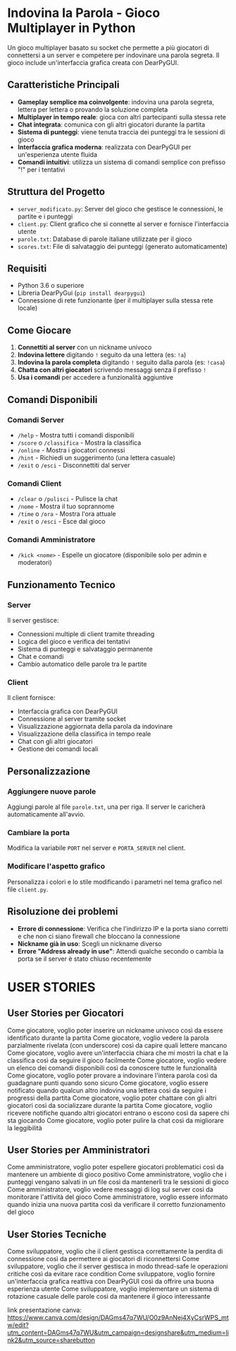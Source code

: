 # Indovina la Parola - Gioco Multiplayer in Python

Un gioco multiplayer basato su socket che permette a più giocatori di connettersi a un server e competere per indovinare una parola segreta. Il gioco include un'interfaccia grafica creata con DearPyGUI.

## Caratteristiche Principali

- **Gameplay semplice ma coinvolgente**: indovina una parola segreta, lettera per lettera o provando la soluzione completa
- **Multiplayer in tempo reale**: gioca con altri partecipanti sulla stessa rete
- **Chat integrata**: comunica con gli altri giocatori durante la partita
- **Sistema di punteggi**: viene tenuta traccia dei punteggi tra le sessioni di gioco
- **Interfaccia grafica moderna**: realizzata con DearPyGUI per un'esperienza utente fluida
- **Comandi intuitivi**: utilizza un sistema di comandi semplice con prefisso "!" per i tentativi

## Struttura del Progetto

- `server_modificato.py`: Server del gioco che gestisce le connessioni, le partite e i punteggi
- `client.py`: Client grafico che si connette al server e fornisce l'interfaccia utente
- `parole.txt`: Database di parole italiane utilizzate per il gioco
- `scores.txt`: File di salvataggio dei punteggi (generato automaticamente)

## Requisiti

- Python 3.6 o superiore
- Libreria DearPyGui (`pip install dearpygui`)
- Connessione di rete funzionante (per il multiplayer sulla stessa rete locale)

## Come Giocare

1. **Connettiti al server** con un nickname univoco
2. **Indovina lettere** digitando `!` seguito da una lettera (es: `!a`)
3. **Indovina la parola completa** digitando `!` seguito dalla parola (es: `!casa`)
4. **Chatta con altri giocatori** scrivendo messaggi senza il prefisso `!`
5. **Usa i comandi** per accedere a funzionalità aggiuntive

## Comandi Disponibili

### Comandi Server
- `/help` - Mostra tutti i comandi disponibili
- `/score` o `/classifica` - Mostra la classifica
- `/online` - Mostra i giocatori connessi
- `/hint` - Richiedi un suggerimento (una lettera casuale)
- `/exit` o `/esci` - Disconnettiti dal server

### Comandi Client
- `/clear` o `/pulisci` - Pulisce la chat
- `/nome` - Mostra il tuo soprannome
- `/time` o `/ora` - Mostra l'ora attuale
- `/exit` o `/esci` - Esce dal gioco

### Comandi Amministratore
- `/kick <nome>` - Espelle un giocatore (disponibile solo per admin e moderatori)

## Funzionamento Tecnico

### Server

Il server gestisce:
- Connessioni multiple di client tramite threading
- Logica del gioco e verifica dei tentativi
- Sistema di punteggi e salvataggio permanente
- Chat e comandi
- Cambio automatico delle parole tra le partite

### Client

Il client fornisce:
- Interfaccia grafica con DearPyGUI
- Connessione al server tramite socket
- Visualizzazione aggiornata della parola da indovinare
- Visualizzazione della classifica in tempo reale
- Chat con gli altri giocatori
- Gestione dei comandi locali

## Personalizzazione

### Aggiungere nuove parole
Aggiungi parole al file `parole.txt`, una per riga. Il server le caricherà automaticamente all'avvio.

### Cambiare la porta
Modifica la variabile `PORT` nel server e `PORTA_SERVER` nel client.

### Modificare l'aspetto grafico
Personalizza i colori e lo stile modificando i parametri nel tema grafico nel file `client.py`.

## Risoluzione dei problemi

- **Errore di connessione**: Verifica che l'indirizzo IP e la porta siano corretti e che non ci siano firewall che bloccano la connessione
- **Nickname già in uso**: Scegli un nickname diverso
- **Errore "Address already in use"**: Attendi qualche secondo o cambia la porta se il server è stato chiuso recentemente

# USER STORIES

## User Stories per Giocatori

Come giocatore, voglio poter inserire un nickname univoco così da essere identificato durante la partita
Come giocatore, voglio vedere la parola parzialmente rivelata (con underscore) così da capire quali lettere mancano
Come giocatore, voglio avere un'interfaccia chiara che mi mostri la chat e la classifica così da seguire il gioco facilmente
Come giocatore, voglio vedere un elenco dei comandi disponibili così da conoscere tutte le funzionalità
Come giocatore, voglio poter provare a indovinare l'intera parola così da guadagnare punti quando sono sicuro
Come giocatore, voglio essere notificato quando qualcun altro indovina una lettera così da seguire i progressi della partita
Come giocatore, voglio poter chattare con gli altri giocatori così da socializzare durante la partita
Come giocatore, voglio ricevere notifiche quando altri giocatori entrano o escono così da sapere chi sta giocando
Come giocatore, voglio poter pulire la chat così da migliorare la leggibilità


## User Stories per Amministratori

Come amministratore, voglio poter espellere giocatori problematici così da mantenere un ambiente di gioco positivo
Come amministratore, voglio che i punteggi vengano salvati in un file così da mantenerli tra le sessioni di gioco
Come amministratore, voglio vedere messaggi di log sul server così da monitorare l'attività del gioco
Come amministratore, voglio essere informato quando inizia una nuova partita così da verificare il corretto funzionamento del gioco

## User Stories Tecniche

Come sviluppatore, voglio che il client gestisca correttamente la perdita di connessione così da permettere ai giocatori di riconnettersi
Come sviluppatore, voglio che il server gestisca in modo thread-safe le operazioni critiche così da evitare race condition
Come sviluppatore, voglio fornire un'interfaccia grafica reattiva con DearPyGUI così da offrire una buona esperienza utente
Come sviluppatore, voglio implementare un sistema di rotazione casuale delle parole così da mantenere il gioco interessante



link presentazione canva: 
https://www.canva.com/design/DAGms47q7WU/O0z9AnNej4XyCsrWPS_mtw/edit?utm_content=DAGms47q7WU&utm_campaign=designshare&utm_medium=link2&utm_source=sharebutton




